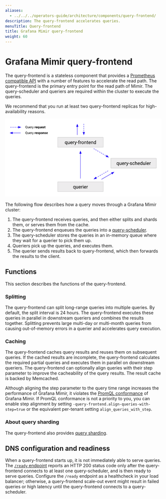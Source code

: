 ```yaml
---
aliases:
  - ../../../operators-guide/architecture/components/query-frontend/
description: The query-frontend accelerates queries.
menuTitle: Query-frontend
title: Grafana Mimir query-frontend
weight: 60
---
```


# Grafana Mimir query-frontend

The query-frontend is a stateless component that provides a [Prometheus compatible API](https://prometheus.io/docs/prometheus/latest/querying/api/) with a number of features to accelerate the read path.
The query-frontend is the primary entry point for the read path of Mimir.
The query-scheduler and queriers are required within the cluster to execute the queries.

We recommend that you run at least two query-frontend replicas for high-availability reasons.

![Query-frontend architecture](../query-scheduler/query-scheduler-architecture.png)

[//]: # "Diagram source at https://docs.google.com/presentation/d/1bHp8_zcoWCYoNU2AhO2lSagQyuIrghkCncViSqn14cU/edit"

The following flow describes how a query moves through a Grafana Mimir cluster:

1. The query-frontend receives queries, and then either splits and shards them, or serves them from the cache.
1. The query-frontend enqueues the queries into a [query-scheduler](../query-scheduler/).
1. The query-scheduler stores the queries in an in-memory queue where they wait for a querier to pick them up.
1. Queriers pick up the queries, and executes them.
1. The querier sends results back to query-frontend, which then forwards the results to the client.

## Functions

This section describes the functions of the query-frontend.

### Splitting

The query-frontend can split long-range queries into multiple queries.
By default, the split interval is 24 hours.
The query-frontend executes these queries in parallel in downstream queriers and combines the results together.
Splitting prevents large multi-day or multi-month queries from causing out-of-memory errors in a querier and accelerates query execution.

### Caching

The query-frontend caches query results and reuses them on subsequent queries.
If the cached results are incomplete, the query-frontend calculates the required partial queries and executes them in parallel on downstream queriers.
The query-frontend can optionally align queries with their step parameter to improve the cacheability of the query results.
The result cache is backed by Memcached.

Although aligning the step parameter to the query time range increases the performance of Grafana Mimir, it violates the [PromQL conformance](https://prometheus.io/blog/2021/05/03/introducing-prometheus-conformance-program/) of Grafana Mimir. If PromQL conformance is not a priority to you, you can enable step alignment by setting `-query-frontend.align-queries-with-step=true` or the equivalent per-tenant setting `align_queries_with_step`.

### About query sharding

The query-frontend also provides [query sharding](../../query-sharding/).

## DNS configuration and readiness

When a query-frontend starts up, it is not immediately able to serve queries.
The [`/ready` endpoint](../../../http-api/#readiness-probe) reports an HTTP 200 status code only after the query-frontend connects to at least one query-scheduler, and is then ready to serve queries.
Configure the `/ready` endpoint as a healthcheck in your load balancer; otherwise, a query-frontend scale-out event might result in failed queries or high latency until the query-frontend connects to a query-scheduler.
